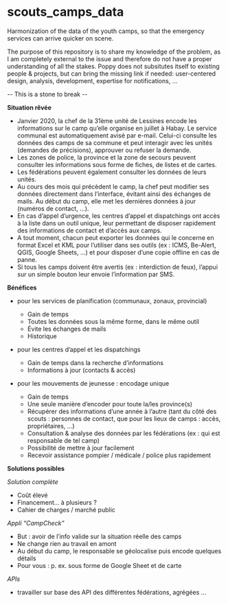 # scouts_camps_data
Harmonization of the data of the youth camps, so that the emergency services can arrive quicker on scene.

The purpose of this repository is to share my knowledge of the problem, as I am completely external to the issue and therefore do not have a proper understanding of all the stakes. Poppy does not subsitutes itself to existing people & projects, but can bring the missing link if needed: user-centered design, analysis, development, expertise for notifications, ... 

-- This is a stone to break --

**Situation rêvée**

- Janvier 2020, la chef de la 31ème unité de Lessines encode les informations sur le camp qu’elle organise en juillet à Habay. Le service communal est automatiquement avisé par e-mail. Celui-ci consulte les données des camps de sa commune et peut interagir avec les unités (demandes de précisions), approuver ou refuser la demande.
- Les zones de police, la province et la zone de secours peuvent consulter les informations  sous forme de fiches, de listes et de cartes. 
- Les fédérations peuvent également consulter les données de leurs unités.
- Au cours des mois qui précèdent le camp, la chef peut modifier ses données directement dans l’interface, évitant ainsi des échanges de mails. Au début du camp, elle met les dernières données à jour (numéros de contact, …).
- En cas d’appel d’urgence, les centres d’appel et dispatchings ont accès à la liste dans un outil unique, leur permettant de disposer rapidement des informations de contact et d’accès aux camps.
- A tout moment, chacun peut exporter les données qui le concerne  en format Excel et KML pour l’utiliser dans ses outils (ex : ICMS, Be-Alert, QGIS, Google Sheets, …) et pour disposer d’une copie offline en cas de panne.
- Si tous les camps doivent être avertis (ex : interdiction de feux), l’appui sur un simple bouton leur envoie l’information par SMS.

**Bénéfices**
- pour les services de planification (communaux, zonaux, provincial)
  - Gain de temps
  - Toutes les données sous la même forme, dans le même outil
  - Évite les échanges de mails
  - Historique

- pour les centres d’appel et les dispatchings 
  - Gain de temps dans la recherche d’informations
  - Informations à jour (contacts & accès)

 - pour les mouvements de jeunesse : encodage unique
   - Gain de temps
   - Une seule manière d’encoder pour toute la/les province(s)
   - Récupérer des informations d’une année à l’autre (tant du côté des scouts : personnes de contact, que pour les lieux de camps : accès, propriétaires, …)
   - Consultation & analyse des données par les fédérations (ex : qui est responsable de tel camp)
   - Possibilité de mettre à jour facilement
   - Recevoir assistance pompier / médicale / police plus rapidement

**Solutions possibles**

*Solution complète*
 - Coût élevé
 - Financement… à plusieurs ?
 - Cahier de charges / marché public
  
*Appli “CampCheck”*
 - But : avoir de l’info valide sur la situation réelle des camps
 - Ne change rien au travail en amont
 - Au début du camp, le responsable se géolocalise puis encode quelques détails
 - Pour vous : p. ex. sous forme de Google Sheet et de carte

*APIs*
 - travailler sur base des API des différentes fédérations, agrégées
...
